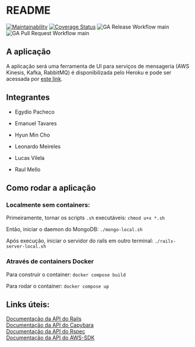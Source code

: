 # README
[![Maintainability](https://api.codeclimate.com/v1/badges/ce8783c839063c27b944/maintainability)](https://codeclimate.com/github/Fermented-Software/Kimchi/maintainability)
[![Coverage Status](https://coveralls.io/repos/github/Fermented-Software/Kimchi/badge.svg?branch=main)](https://coveralls.io/github/Fermented-Software/Kimchi?branch=main)
![GA Release Workflow main](https://github.com/Fermented-Software/Kimchi/actions/workflows/ci-release.yaml/badge.svg?branch=main)
![GA Pull Request Workflow main](https://github.com/Fermented-Software/Kimchi/actions/workflows/build-and-test.yaml/badge.svg?branch=main)

## A aplicação
A aplicação será uma ferramenta de UI para serviços de mensageria (AWS Kinesis, Kafka, RabbitMQ) é disponibilizada pelo Heroku e pode ser acessada por [este link](https://kimchi-app.herokuapp.com).

## Integrantes

- Egydio Pacheco

- Emanuel Tavares

- Hyun Min Cho

- Leonardo Meireles

- Lucas Vilela

- Raul Mello

## Como rodar a aplicação

### Localmente sem containers:
Primeiramente, tornar os scripts `.sh` executáveis:
`chmod u+x *.sh`

Então, iniciar o daemon do MongoDB:
`./mongo-local.sh`

Após execução, iniciar o servidor do rails em outro terminal: 
`./rails-server-local.sh`

### Através de containers Docker

Para construir o container:
`docker compose build`

Para rodar o container:
`docker compose up`

## Links úteis:
[Documentação da API do Rails](https://api.rubyonrails.org/v6.0.6/)  
[Documentação da API do Capybara](https://rubydocs.org/d/capybara-3-19-0/)  
[Documentação da API do Rspec](https://rspec.info/documentation/)  
[Documentação da API do AWS-SDK](https://docs.aws.amazon.com/sdk-for-ruby/v3/api/)  